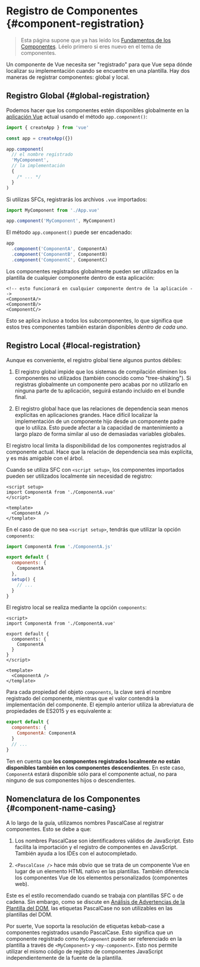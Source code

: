 # Registro de Componentes {#component-registration}

> Esta página supone que ya has leído los [Fundamentos de los Componentes](/guide/essentials/component-basics). Léelo primero si eres nuevo en el tema de componentes.

<VueSchoolLink href="https://vueschool.io/lessons/vue-3-global-vs-local-vue-components" title="Lección gratuita de Registro de Componentes de Vue.js"/>

Un componente de Vue necesita ser "registrado" para que Vue sepa dónde localizar su implementación cuando se encuentre en una plantilla. Hay dos maneras de registrar componentes: global y local.

## Registro Global {#global-registration}

Podemos hacer que los componentes estén disponibles globalmente en la [aplicación Vue](/guide/essentials/application) actual usando el método `app.component()`:

```js
import { createApp } from 'vue'

const app = createApp({})

app.component(
  // el nombre registrado
  'MyComponent',
  // la implementación
  {
    /* ... */
  }
)
```

Si utilizas SFCs, registrarás los archivos `.vue` importados:

```js
import MyComponent from './App.vue'

app.component('MyComponent', MyComponent)
```

El método `app.component()` puede ser encadenado:

```js
app
  .component('ComponentA', ComponentA)
  .component('ComponentB', ComponentB)
  .component('ComponentC', ComponentC)
```

Los componentes registrados globalmente pueden ser utilizados en la plantilla de cualquier componente dentro de esta aplicación:

```vue-html
<!-- esto funcionará en cualquier componente dentro de la aplicación -->
<ComponentA/>
<ComponentB/>
<ComponentC/>
```

Esto se aplica incluso a todos los subcomponentes, lo que significa que estos tres componentes también estarán disponibles _dentro de cada uno_.

## Registro Local {#local-registration}

Aunque es conveniente, el registro global tiene algunos puntos débiles:

1. El registro global impide que los sistemas de compilación eliminen los componentes no utilizados (también conocido como "tree-shaking"). Si registras globalmente un componente pero acabas por no utilizarlo en ninguna parte de tu aplicación, seguirá estando incluido en el bundle final.

2. El registro global hace que las relaciones de dependencia sean menos explícitas en aplicaciones grandes. Hace difícil localizar la implementación de un componente hijo desde un componente padre que lo utiliza. Esto puede afectar a la capacidad de mantenimiento a largo plazo de forma similar al uso de demasiadas variables globales.

El registro local limita la disponibilidad de los componentes registrados al componente actual. Hace que la relación de dependencia sea más explícita, y es más amigable con el árbol.

<div class="composition-api">

Cuando se utiliza SFC con `<script setup>`, los componentes importados pueden ser utilizados localmente sin necesidad de registro:

```vue
<script setup>
import ComponentA from './ComponentA.vue'
</script>

<template>
  <ComponentA />
</template>
```

En el caso de que no sea `<script setup>`, tendrás que utilizar la opción `components`:

```js
import ComponentA from './ComponentA.js'

export default {
  components: {
    ComponentA
  },
  setup() {
    // ...
  }
}
```

</div>
<div class="options-api">

El registro local se realiza mediante la opción `components`:

```vue
<script>
import ComponentA from './ComponentA.vue'

export default {
  components: {
    ComponentA
  }
}
</script>

<template>
  <ComponentA />
</template>
```

</div>

Para cada propiedad del objeto `components`, la clave será el nombre registrado del componente, mientras que el valor contendrá la implementación del componente. El ejemplo anterior utiliza la abreviatura de propiedades de ES2015 y es equivalente a:

```js
export default {
  components: {
    ComponentA: ComponentA
  }
  // ...
}
```

Ten en cuenta que **los componentes registrados localmente _no_ están disponibles también en los componentes descendientes**. En este caso, `ComponentA` estará disponible sólo para el componente actual, no para ninguno de sus componentes hijos o descendientes.

## Nomenclatura de los Componentes {#component-name-casing}

A lo largo de la guía, utilizamos nombres PascalCase al registrar componentes. Esto se debe a que:

1. Los nombres PascalCase son identificadores válidos de JavaScript. Esto facilita la importación y el registro de componentes en JavaScript. También ayuda a los IDEs con el autocompletado.

2. `<PascalCase />` hace más obvio que se trata de un componente Vue en lugar de un elemento HTML nativo en las plantillas. También diferencia los componentes Vue de los elementos personalizados (componentes web).

Este es el estilo recomendado cuando se trabaja con plantillas SFC o de cadena. Sin embargo, como se discute en [Análisis de Advertencias de la Plantilla del DOM](/guide/essentials/component-basics.html#advertencias-sobre-el-procesamiento-de-las-plantillas-del-dom), las etiquetas PascalCase no son utilizables en las plantillas del DOM.

Por suerte, Vue soporta la resolución de etiquetas kebab-case a componentes registrados usando PascalCase. Esto significa que un componente registrado como `MyComponent` puede ser referenciado en la plantilla a través de `<MyComponent>` y `<my-component>`. Esto nos permite utilizar el mismo código de registro de componentes JavaScript independientemente de la fuente de la plantilla.

